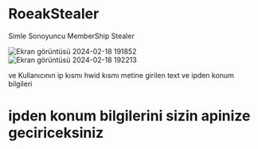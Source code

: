 # RoeakStealer
Simle Sonoyuncu MemberShip Stealer

![Ekran görüntüsü 2024-02-18 191852](https://github.com/roeak1337xd/RoeakStealer/assets/158747756/c3781d85-dd6e-4157-a144-bfe3fa1f942c)
                       ![Ekran görüntüsü 2024-02-18 192213](https://github.com/roeak1337xd/RoeakStealer/assets/158747756/01b23628-3913-4d8a-a4cc-149496514463)

ve Kullanıcının ip kısmı hwid kısmı metine girilen text ve ipden konum bilgileri
# ipden konum bilgilerini sizin apinize geciriceksiniz
